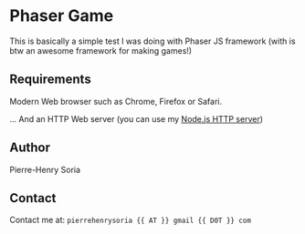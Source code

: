 # Phaser Game

This is basically a simple test I was doing with Phaser JS framework (with is btw an awesome framework for making games!)


## Requirements

Modern Web browser such as Chrome, Firefox or Safari.

... And an HTTP Web server (you can use my [Node.js HTTP server](https://github.com/pH-7/pHOServer))


## Author

Pierre-Henry Soria


## Contact

Contact me at: `pierrehenrysoria {{ AT }} gmail {{ D0T }} com`
